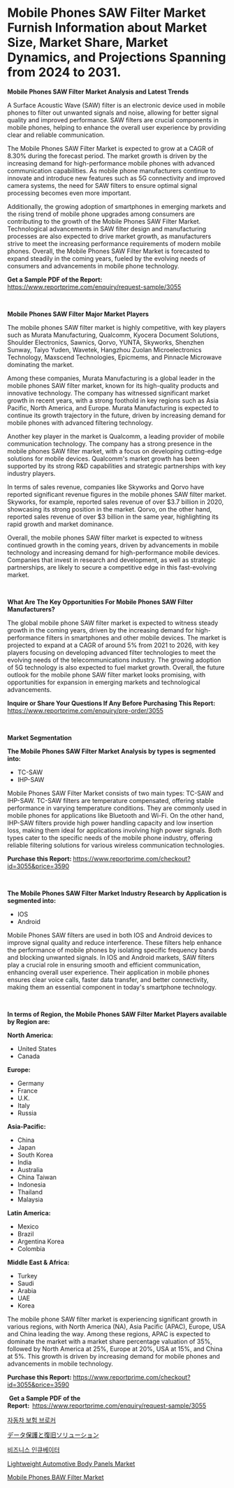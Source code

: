 <p><h1>Mobile Phones SAW Filter Market Furnish Information about Market Size, Market Share, Market Dynamics, and Projections Spanning from 2024 to 2031.</h1></p><p><strong>Mobile Phones SAW Filter Market Analysis and Latest Trends</strong></p>
<p><p>A Surface Acoustic Wave (SAW) filter is an electronic device used in mobile phones to filter out unwanted signals and noise, allowing for better signal quality and improved performance. SAW filters are crucial components in mobile phones, helping to enhance the overall user experience by providing clear and reliable communication.</p><p>The Mobile Phones SAW Filter Market is expected to grow at a CAGR of 8.30% during the forecast period. The market growth is driven by the increasing demand for high-performance mobile phones with advanced communication capabilities. As mobile phone manufacturers continue to innovate and introduce new features such as 5G connectivity and improved camera systems, the need for SAW filters to ensure optimal signal processing becomes even more important.</p><p>Additionally, the growing adoption of smartphones in emerging markets and the rising trend of mobile phone upgrades among consumers are contributing to the growth of the Mobile Phones SAW Filter Market. Technological advancements in SAW filter design and manufacturing processes are also expected to drive market growth, as manufacturers strive to meet the increasing performance requirements of modern mobile phones. Overall, the Mobile Phones SAW Filter Market is forecasted to expand steadily in the coming years, fueled by the evolving needs of consumers and advancements in mobile phone technology.</p></p>
<p><strong>Get a Sample PDF of the Report:&nbsp;</strong> <a href="https://www.reportprime.com/enquiry/request-sample/3055">https://www.reportprime.com/enquiry/request-sample/3055</a></p>
<p>&nbsp;</p>
<p><strong>Mobile Phones SAW Filter Major Market Players</strong></p>
<p><p>The mobile phones SAW filter market is highly competitive, with key players such as Murata Manufacturing, Qualcomm, Kyocera Document Solutions, Shoulder Electronics, Sawnics, Qorvo, YUNTA, Skyworks, Shenzhen Sunway, Taiyo Yuden, Wavetek, Hangzhou Zuolan Microelectronics Technology, Maxscend Technologies, Epicmems, and Pinnacle Microwave dominating the market.</p><p>Among these companies, Murata Manufacturing is a global leader in the mobile phones SAW filter market, known for its high-quality products and innovative technology. The company has witnessed significant market growth in recent years, with a strong foothold in key regions such as Asia Pacific, North America, and Europe. Murata Manufacturing is expected to continue its growth trajectory in the future, driven by increasing demand for mobile phones with advanced filtering technology.</p><p>Another key player in the market is Qualcomm, a leading provider of mobile communication technology. The company has a strong presence in the mobile phones SAW filter market, with a focus on developing cutting-edge solutions for mobile devices. Qualcomm's market growth has been supported by its strong R&D capabilities and strategic partnerships with key industry players.</p><p>In terms of sales revenue, companies like Skyworks and Qorvo have reported significant revenue figures in the mobile phones SAW filter market. Skyworks, for example, reported sales revenue of over $3.7 billion in 2020, showcasing its strong position in the market. Qorvo, on the other hand, reported sales revenue of over $3 billion in the same year, highlighting its rapid growth and market dominance.</p><p>Overall, the mobile phones SAW filter market is expected to witness continued growth in the coming years, driven by advancements in mobile technology and increasing demand for high-performance mobile devices. Companies that invest in research and development, as well as strategic partnerships, are likely to secure a competitive edge in this fast-evolving market.</p></p>
<p>&nbsp;</p>
<p><strong>What Are The Key Opportunities For Mobile Phones SAW Filter Manufacturers?</strong></p>
<p><p>The global mobile phone SAW filter market is expected to witness steady growth in the coming years, driven by the increasing demand for high-performance filters in smartphones and other mobile devices. The market is projected to expand at a CAGR of around 5% from 2021 to 2026, with key players focusing on developing advanced filter technologies to meet the evolving needs of the telecommunications industry. The growing adoption of 5G technology is also expected to fuel market growth. Overall, the future outlook for the mobile phone SAW filter market looks promising, with opportunities for expansion in emerging markets and technological advancements.</p></p>
<p><strong>Inquire or Share Your Questions If Any Before Purchasing This Report:</strong> <a href="https://www.reportprime.com/enquiry/pre-order/3055">https://www.reportprime.com/enquiry/pre-order/3055</a></p>
<p>&nbsp;</p>
<p><strong>Market Segmentation</strong></p>
<p><strong>The Mobile Phones SAW Filter Market Analysis by types is segmented into:</strong></p>
<p><ul><li>TC-SAW</li><li>IHP-SAW</li></ul></p>
<p><p>Mobile Phones SAW Filter Market consists of two main types: TC-SAW and IHP-SAW. TC-SAW filters are temperature compensated, offering stable performance in varying temperature conditions. They are commonly used in mobile phones for applications like Bluetooth and Wi-Fi. On the other hand, IHP-SAW filters provide high power handling capacity and low insertion loss, making them ideal for applications involving high power signals. Both types cater to the specific needs of the mobile phone industry, offering reliable filtering solutions for various wireless communication technologies.</p></p>
<p><strong>Purchase this Report:&nbsp;</strong><a href="https://www.reportprime.com/checkout?id=3055&price=3590">https://www.reportprime.com/checkout?id=3055&price=3590</a></p>
<p>&nbsp;</p>
<p><strong>The Mobile Phones SAW Filter Market Industry Research by Application is segmented into:</strong></p>
<p><ul><li>IOS</li><li>Android</li></ul></p>
<p><p>Mobile Phones SAW filters are used in both IOS and Android devices to improve signal quality and reduce interference. These filters help enhance the performance of mobile phones by isolating specific frequency bands and blocking unwanted signals. In IOS and Android markets, SAW filters play a crucial role in ensuring smooth and efficient communication, enhancing overall user experience. Their application in mobile phones ensures clear voice calls, faster data transfer, and better connectivity, making them an essential component in today's smartphone technology.</p></p>
<p>&nbsp;</p>
<p><strong>In terms of Region, the Mobile Phones SAW Filter Market Players available by Region are:</strong></p>
<p>
    <p> <strong> North America: </strong>
        <ul>
            <li>United States</li>
            <li>Canada</li>
        </ul>
        </p> 
    <p> <strong> Europe: </strong>
        <ul>
            <li>Germany</li>
            <li>France</li>
            <li>U.K.</li>
            <li>Italy</li>
            <li>Russia</li>
        </ul>
        </p> 
    <p> <strong> Asia-Pacific: </strong>
        <ul>
            <li>China</li>
            <li>Japan</li>
            <li>South Korea</li>
            <li>India</li>
            <li>Australia</li>
            <li>China Taiwan</li>
            <li>Indonesia</li>
            <li>Thailand</li>
            <li>Malaysia</li>
        </ul>
        </p> 
    <p> <strong> Latin America: </strong>
        <ul>
            <li>Mexico</li>
            <li>Brazil</li>
            <li>Argentina Korea</li>
            <li>Colombia</li>
        </ul>
        </p> 
    <p> <strong> Middle East & Africa: </strong>
        <ul>
            <li>Turkey</li>
            <li>Saudi</li>
            <li>Arabia</li>
            <li>UAE</li>
            <li>Korea</li>
        </ul>
    </p>
    </p>
<p><p>The mobile phone SAW filter market is experiencing significant growth in various regions, with North America (NA), Asia Pacific (APAC), Europe, USA and China leading the way. Among these regions, APAC is expected to dominate the market with a market share percentage valuation of 35%, followed by North America at 25%, Europe at 20%, USA at 15%, and China at 5%. This growth is driven by increasing demand for mobile phones and advancements in mobile technology.</p></p>
<p><strong>Purchase this Report: </strong><a href="https://www.reportprime.com/checkout?id=3055&price=3590">https://www.reportprime.com/checkout?id=3055&price=3590</a></p>
<p>&nbsp;<strong>Get a Sample PDF of the Report:&nbsp;&nbsp;</strong><a href="https://www.reportprime.com/enquiry/request-sample/3055">https://www.reportprime.com/enquiry/request-sample/3055</a></p>
<p><strong></strong></p>
<p><p><a href="https://github.com/BrettWeberrt8767765/Market-Research-Report-List-1/blob/main/767344911960.md">자동차 보험 브로커</a></p><p><a href="https://github.com/jkjreqjscoxx7/Market-Research-Report-List-1/blob/main/945370512953.md">データ保護と復旧ソリューション</a></p><p><a href="https://github.com/nuekbpymrrz5/Market-Research-Report-List-1/blob/main/507637911959.md">비즈니스 인큐베이터</a></p><p><a href="https://issuu.com/reportprime-2/docs/lightweight-automotive-body-panels-market-size-203">Lightweight Automotive Body Panels Market</a></p><p><a href="https://github.com/brenzgnarento/Market-Research-Report-List-1/blob/main/mobile-phones-baw-filter-market.md">Mobile Phones BAW Filter Market</a></p></p>